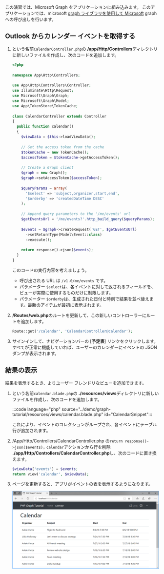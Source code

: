 <!-- markdownlint-disable MD002 MD041 -->

この演習では、Microsoft Graph をアプリケーションに組み込みます。 このアプリケーションでは、microsoft [graph ライブラリを使用して Microsoft](https://github.com/microsoftgraph/msgraph-sdk-php) graph への呼び出しを行います。

## <a name="get-calendar-events-from-outlook"></a>Outlook からカレンダー イベントを取得する

1. という名前`CalendarController.php`の **/app/Http/Controllers**ディレクトリに新しいファイルを作成し、次のコードを追加します。

    ```php
    <?php

    namespace App\Http\Controllers;

    use App\Http\Controllers\Controller;
    use Illuminate\Http\Request;
    use Microsoft\Graph\Graph;
    use Microsoft\Graph\Model;
    use App\TokenStore\TokenCache;

    class CalendarController extends Controller
    {
      public function calendar()
      {
        $viewData = $this->loadViewData();

        // Get the access token from the cache
        $tokenCache = new TokenCache();
        $accessToken = $tokenCache->getAccessToken();

        // Create a Graph client
        $graph = new Graph();
        $graph->setAccessToken($accessToken);

        $queryParams = array(
          '$select' => 'subject,organizer,start,end',
          '$orderby' => 'createdDateTime DESC'
        );

        // Append query parameters to the '/me/events' url
        $getEventsUrl = '/me/events?'.http_build_query($queryParams);

        $events = $graph->createRequest('GET', $getEventsUrl)
          ->setReturnType(Model\Event::class)
          ->execute();

        return response()->json($events);
      }
    }
    ```

    このコードの実行内容を考えましょう。

    - 呼び出される URL は `/v1.0/me/events` です。
    - パラメーター `$select`は、各イベントに対して返されるフィールドを、ビューが実際に使用するものだけに制限します。
    - パラメーター `$orderby`は、生成された日付と時刻で結果を並べ替えます。最新のアイテムが最初に表示されます。

1. **/Routes/web.php**のルートを更新して、この新しいコントローラーにルートを追加します。

    ```php
    Route::get('/calendar', 'CalendarController@calendar');
    ```

1. サインインして、ナビゲーションバーの [**予定表**] リンクをクリックします。 すべてが正常に機能していれば、ユーザーのカレンダーにイベントの JSON ダンプが表示されます。

## <a name="display-the-results"></a>結果の表示

結果を表示するとき、よりユーザー フレンドリなビューを追加できます。

1. という名前`calendar.blade.php`の **./resources/views**ディレクトリに新しいファイルを作成し、次のコードを追加します。

    :::code language="php" source="../demo/graph-tutorial/resources/views/calendar.blade.php" id="CalendarSnippet":::

    これにより、イベントのコレクションがループされ、各イベントにテーブル行が追加されます。

1. /App/Http/Controllers/CalendarController.php の`return response()->json($events);` `calendar`アクションから行を削除 **./app/Http/Controllers/CalendarController.php**し、次のコードに置き換えます。

    ```php
    $viewData['events'] = $events;
    return view('calendar', $viewData);
    ```

1. ページを更新すると、アプリがイベントの表を表示するようになります。

    ![イベント表のスクリーンショット](./images/add-msgraph-01.png)

